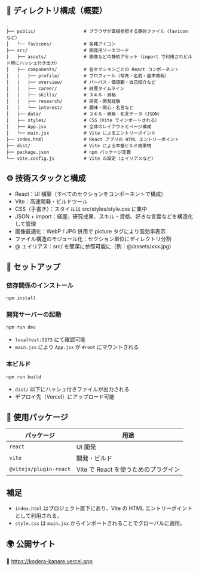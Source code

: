 ## 📁 ディレクトリ構成（概要）

```
.
├── public/                  # ブラウザが直接参照する静的ファイル（favicon など）
│   └── favicons/            # 各種アイコン
├── src/                     # 開発用ソースコード
│   ├── assets/              # 画像などの静的アセット（import で利用されビルド時にハッシュ付き出力）
│   ├── components/          # 各セクションごとの React コンポーネント
│   │   ├── profile/         # プロフィール（写真・名前・基本情報）
│   │   ├── overview/        # パーパス・価値観・自己紹介など
│   │   ├── career/          # 経歴タイムライン
│   │   ├── skills/          # スキル・資格
│   │   ├── research/        # 研究・開発経験
│   │   └── interest/        # 趣味・関心・名言など
│   ├── data/                # スキル・資格・名言データ（JSON）
│   ├── styles/              # CSS（Vite でインポートされる）
│   ├── App.jsx              # 全体のレイアウトとページ構成
│   └── main.jsx             # Vite によるエントリーポイント
├── index.html               # React アプリの HTML エントリーポイント
├── dist/                    # Vite による本番ビルド成果物
├── package.json             # npm パッケージ定義
└── vite.config.js           # Vite の設定（エイリアスなど）
```

## ⚙️ 技術スタックと構成

- React：UI 構築（すべてのセクションをコンポーネントで構成）
- Vite：高速開発・ビルドツール
- CSS（手書き）：スタイルは src/styles/style.css に集中
- JSON + import：経歴、研究成果、スキル・資格、好きな言葉などを構造化して管理
- 画像最適化：WebP / JPG 併用で picture タグにより高効率表示
- ファイル構造のモジュール化：セクション単位にディレクトリ分割
- @ エイリアス：src/ を簡潔に参照可能に（例：@/assets/xxx.jpg）

## 🚀 セットアップ

### 依存関係のインストール

```bash
npm install
```

### 開発サーバーの起動

```bash
npm run dev
```

- `localhost:5173` にて確認可能
- `main.jsx` により `App.jsx` が `#root` にマウントされる

### 本ビルド

```bash
npm run build
```

- `dist/` 以下にハッシュ付きファイルが出力される
- デプロイ先（Vercel）にアップロード可能

## 🧾 使用パッケージ

| パッケージ             | 用途                                 |
| ---------------------- | ------------------------------------ |
| `react`                | UI 開発                              |
| `vite`                 | 開発・ビルド                         |
| `@vitejs/plugin-react` | Vite で React を使うためのプラグイン |

## 補足

- `index.html` はプロジェクト直下にあり、Vite の HTML エントリーポイントとして利用される。
- `style.css` は `main.jsx` からインポートされることでグローバルに適用。

## 🌍 公開サイト

🔗 https://kodera-kanare.vercel.app
